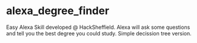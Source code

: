 # alexa_degree_finder
Easy Alexa Skill developed @ HackSheffield. Alexa will ask some questions and tell you the best degree you could study. Simple decission tree version.
